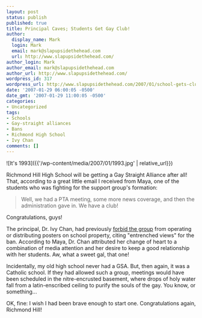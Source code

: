 ```yaml
---
layout: post
status: publish
published: true
title: Principal Caves; Students Get Gay Club!
author:
  display_name: Mark
  login: Mark
  email: mark@slapupsidethehead.com
  url: http://www.slapupsidethehead.com/
author_login: Mark
author_email: mark@slapupsidethehead.com
author_url: http://www.slapupsidethehead.com/
wordpress_id: 317
wordpress_url: http://www.slapupsidethehead.com/2007/01/school-gets-club/
date: '2007-01-29 06:00:05 -0500'
date_gmt: '2007-01-29 11:00:05 -0500'
categories:
- Uncategorized
tags:
- Schools
- Gay-straight alliances
- Bans
- Richmond High School
- Ivy Chan
comments: []
---
```

![It's 1993]({{'/wp-content/media/2007/01/1993.jpg' | relative_url}})

Richmond Hill High School will be getting a Gay Straight Alliance after all! That, according to a great little email I received from Maya, one of the students who was fighting for the support group's formation:

> Well, we had a PTA meeting, some more news coverage, and then the administration gave in. We have a club!

Congratulations, guys!

The principal, Dr. Ivy Chan, had previously [forbid the group](http://www.slapupsidethehead.com/2007/01/principal-bans-group/ "Terrified of their gay superpowers, I guess") from operating or distributing posters on school property, citing "entrenched views" for the ban. According to Maya, Dr. Chan attributed her change of heart to a combination of media attention and her desire to keep a good relationship with her students. Aw, what a sweet gal, that one!

Incidentally, my old high school never had a GSA. But, then again, it was a Catholic school. If they had allowed such a group, meetings would have been scheduled in the nitre-encrusted basement, where drops of holy water fall from a latin-enscribed ceiling to purify the souls of the gay. You know, or something...

OK, fine: I wish I had been brave enough to start one. Congratulations again, Richmond Hill!

